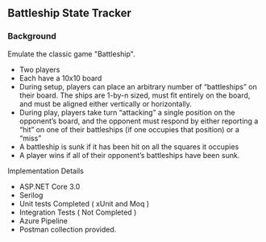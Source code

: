 ## Battleship State Tracker


### Background
Emulate the classic game "Battleship".
- Two players
- Each have a 10x10 board
- During setup, players can place an arbitrary number of “battleships” on their
board. The ships are 1-by-n sized, must fit entirely on the board, and must be
aligned either vertically or horizontally.
- During play, players take turn “attacking” a single position on the opponent’s
board, and the opponent must respond by either reporting a “hit” on one of
their battleships (if one occupies that position) or a “miss”
- A battleship is sunk if it has been hit on all the squares it occupies
- A player wins if all of their opponent’s battleships have been sunk. 



Implementation Details
 - ASP.NET Core 3.0 
 - Serilog
 - Unit tests Completed ( xUnit and Moq )
 - Integration Tests ( Not Completed )
 - Azure Pipeline
 - Postman collection provided.
